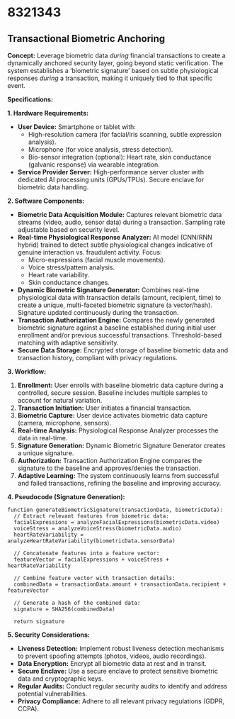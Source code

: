 # 8321343

## Transactional Biometric Anchoring

**Concept:** Leverage biometric data *during* financial transactions to create a dynamically anchored security layer, going beyond static verification. The system establishes a ‘biometric signature’ based on subtle physiological responses *during* a transaction, making it uniquely tied to that specific event.

**Specifications:**

**1. Hardware Requirements:**

*   **User Device:** Smartphone or tablet with:
    *   High-resolution camera (for facial/iris scanning, subtle expression analysis).
    *   Microphone (for voice analysis, stress detection).
    *   Bio-sensor integration (optional): Heart rate, skin conductance (galvanic response) via wearable integration.
*   **Service Provider Server:** High-performance server cluster with dedicated AI processing units (GPUs/TPUs). Secure enclave for biometric data handling.

**2. Software Components:**

*   **Biometric Data Acquisition Module:** Captures relevant biometric data streams (video, audio, sensor data) during a transaction. Sampling rate adjustable based on security level.
*   **Real-time Physiological Response Analyzer:**  AI model (CNN/RNN hybrid) trained to detect subtle physiological changes indicative of genuine interaction vs. fraudulent activity. Focus:
    *   Micro-expressions (facial muscle movements).
    *   Voice stress/pattern analysis.
    *   Heart rate variability.
    *   Skin conductance changes.
*   **Dynamic Biometric Signature Generator:**  Combines real-time physiological data with transaction details (amount, recipient, time) to create a unique, multi-faceted biometric signature (a vector/hash).  Signature updated continuously during the transaction.
*   **Transaction Authorization Engine:**  Compares the newly generated biometric signature against a baseline established during initial user enrollment and/or previous successful transactions.  Threshold-based matching with adaptive sensitivity.
*   **Secure Data Storage:** Encrypted storage of baseline biometric data and transaction history, compliant with privacy regulations.

**3. Workflow:**

1.  **Enrollment:** User enrolls with baseline biometric data capture during a controlled, secure session. Baseline includes multiple samples to account for natural variation.
2.  **Transaction Initiation:** User initiates a financial transaction.
3.  **Biometric Capture:** User device activates biometric data capture (camera, microphone, sensors).
4.  **Real-time Analysis:** Physiological Response Analyzer processes the data in real-time.
5.  **Signature Generation:** Dynamic Biometric Signature Generator creates a unique signature.
6.  **Authorization:** Transaction Authorization Engine compares the signature to the baseline and approves/denies the transaction.
7.  **Adaptive Learning:** The system continuously learns from successful and failed transactions, refining the baseline and improving accuracy.

**4. Pseudocode (Signature Generation):**

```
function generateBiometricSignature(transactionData, biometricData):
  // Extract relevant features from biometric data:
  facialExpressions = analyzeFacialExpressions(biometricData.video)
  voiceStress = analyzeVoiceStress(biometricData.audio)
  heartRateVariability = analyzeHeartRateVariability(biometricData.sensorData)

  // Concatenate features into a feature vector:
  featureVector = facialExpressions + voiceStress + heartRateVariability

  // Combine feature vector with transaction details:
  combinedData = transactionData.amount + transactionData.recipient + featureVector

  // Generate a hash of the combined data:
  signature = SHA256(combinedData)

  return signature
```

**5. Security Considerations:**

*   **Liveness Detection:** Implement robust liveness detection mechanisms to prevent spoofing attempts (photos, videos, audio recordings).
*   **Data Encryption:** Encrypt all biometric data at rest and in transit.
*   **Secure Enclave:** Use a secure enclave to protect sensitive biometric data and cryptographic keys.
*   **Regular Audits:** Conduct regular security audits to identify and address potential vulnerabilities.
*   **Privacy Compliance:** Adhere to all relevant privacy regulations (GDPR, CCPA).